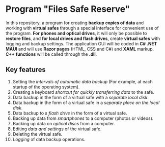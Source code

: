 # Program "Files Safe Reserve"
In this repository, a program for creating **backup copies of data** and working with **virtual safes** through a special interface for convenient use of the program. **For phones and optical drives**, it will only be possible to **restore files**, and **for local drives and flash drives**, create **virtual safes** with logging and backup settings.
The application GUI will be coded in **C# .NET MAUI** and will use **Razor pages** (HTML, CSS and C#) and **XAML** markup. **C++ functions** will be called through the **.dll**.
## Key features
1. Setting the *intervals of automatic data backup* (For example, at each startup of the operating system).
2. Creating a keyboard *shortcut for quickly transferring data* to the safe.
3. Data backup in the form of a virtual safe with a *separate local disk*.
4. Data backup in the form of a virtual safe in a *separate place on the local disk*.
5. Data backup to a *flash drive* in the form of a virtual safe.
6. Backing up data from *smartphones* to a computer (photos or videos).
7. Backing up data on *optical discs* from a computer.
8. Editing *data and settings* of the virtual safe.
9. Deleting the virtual safe.
10. *Logging* of data backup operations.